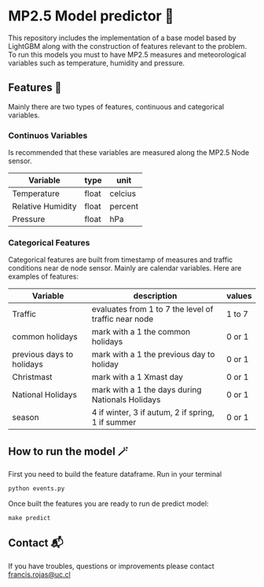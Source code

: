 # MP2.5 Model predictor 🔮

This repository includes the implementation of a base model based by LightGBM along with the construction of features relevant to the problem.
To run this models you must to have MP2.5 measures and meteorological variables such as temperature, humidity and pressure.

## Features 🧩
Mainly there are two types of features, continuous and categorical variables.

### Continuos Variables 
Is recommended that these variables are measured along the MP2.5 Node sensor.

| Variable    | type |  unit |
| -------- | ------- |------|
| Temperature  | float   | celcius |
| Relative Humidity | float    | percent |
| Pressure    | float    | hPa |

### Categorical Features
Categorical features are built from timestamp of measures and traffic conditions near de node sensor. Mainly are calendar variables.
Here are examples of features:

| Variable    | description |  values |
| -------- | ------- | ------|
| Traffic  | evaluates from 1 to 7 the level of traffic near node   | 1 to 7 |
| common holidays  | mark with a 1 the common holidays    | 0 or 1 |
| previous days to holidays    | mark with a 1 the previous day to holiday    | 0 or 1 |
|Christmast      | mark with a 1 Xmast day  |  0 or 1    |
|  National Holidays   | mark with a 1 the days during Nationals Holidays     | 0 or 1 |
|  season  | 4 if winter, 3 if autum, 2 if spring, 1 if summer    | 0 or 1 |

## How to run the model 🪄
First you need to build the feature dataframe.
Run in your terminal
```python 
python events.py
```
Once built the features you are ready to run de predict model:
```
make predict
```

## Contact 📬
If you have troubles, questions or improvements please contact francis.rojas@uc.cl
